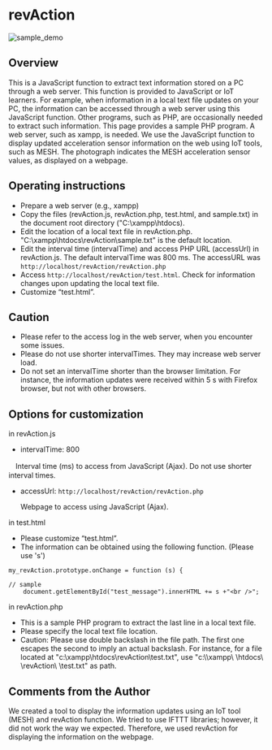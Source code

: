 # revAction

![sample_demo](https://user-images.githubusercontent.com/83494645/119923576-de500b80-bfac-11eb-939e-2fe5314ae513.gif)

## Overview

This is a JavaScript function to extract text information stored on a PC through a web server. This function is provided to JavaScript or IoT learners. For example, when information in a local text file updates on your PC, the information can be accessed through a web server using this JavaScript function. Other programs, such as PHP, are occasionally needed to extract such information. This page provides a sample PHP program. A web server, such as xampp, is needed.
We use the JavaScript function to display updated acceleration sensor information on the web using IoT tools, such as MESH. The photograph indicates the MESH acceleration sensor values, as displayed on a webpage.

## Operating instructions
-	Prepare a web server (e.g., xampp)
-	Copy the files (revAction.js, revAction.php, test.html, and sample.txt) in the document root directory ("C:\xampp\htdocs\).
-	Edit the location of a local text file in revAction.php. 
"C:\\xampp\\htdocs\\revAction\\sample.txt" is the default location.
-	Edit the interval time (intervalTime) and access PHP URL (accessUrl) in revAction.js.
The default intervalTime was 800 ms. 
The accessURL was `http://localhost/revAction/revAction.php `
-	Access `http://localhost/revAction/test.html`. Check for information changes upon updating the local text file.
-	Customize “test.html”.

## Caution
- Please refer to the access log in the web server, when you encounter some issues.
- Please do not use shorter intervalTimes. They may increase web server load.
- Do not set an intervalTime shorter than the browser limitation. For instance, the information updates were received within 5 s with Firefox browser, but not with other browsers.


## Options for customization

in revAction.js 
- intervalTime: 800

　Interval time (ms) to access from JavaScript (Ajax). Do not use shorter interval times.

- accessUrl: ` http://localhost/revAction/revAction.php `
  
  Webpage to access using JavaScript (Ajax).

in test.html 
- Please customize “test.html”.
- The information can be obtained using the following function. (Please use 's')


```
my_revAction.prototype.onChange = function (s) {

// sample
    document.getElementById("test_message").innerHTML += s +"<br />";

```




in revAction.php 
-	This is a sample PHP program to extract the last line in a local text file.
-	Please specify the local text file location.
-	Caution: Please use double backslash in the file path. The first one escapes the second to imply an actual backslash.
For instance, for a file located at "c:\xampp\htdocs\revAction\test.txt",
use "c:\\\\xampp\ \htdocs\ \revAction\ \test.txt" as path. 

## Comments from the Author
We created a tool to display the information updates using an IoT tool (MESH) and revAction function. We tried to use IFTTT libraries; however, it did not work the way we expected. Therefore, we used revAction for displaying the information on the webpage.


